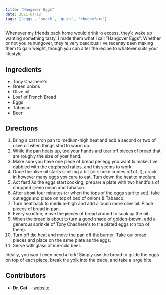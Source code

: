 ```yaml
---
title: "Hangover Eggs"
date: 2021-03-12
tags: ['eggs', 'snack', 'quick', 'cheesefare']
---
```


Whenever my friends back home would drink to excess, they'd wake up wanting something tasty. I made them what I call "Hangover Eggs". Whether
or not you're hungover, they're very delicious! I've recently been making them to gain weight, though you can alter the recipe to whatever
suits your lifestyle.

## Ingredients

- Tony Chachere's
- Green onions
- Olive oil
- Loaf of French Bread
- Eggs
- Tabasco
- Beer

## Directions

1. Bring a cast iron pan to medium-high heat and add a second or two of olive oil when things start to warm up.
2. While the pan heats up, use your hands and tear off pieces of bread that are roughly the size of your hand.
3. Make sure you have one piece of bread per egg you want to make. I've dabbled with the egg:bread ratios, and this seems to work.
4. Once the olive oil starts smelling a bit (or smoke comes off of it), crack in however many eggs you care to eat. Turn down the heat to medium.
5. Act fast! As the eggs start cooking, prepare a plate with two handfuls of chopped green onion and Tabasco.
6. After about four minutes (or when the tops of the eggs start to set), take out eggs and place on top of bed of onions & Tabasco.
7. Turn heat back to medium-high and add a touch more olive oil. Place pieces of bread in pan.
8. Every so often, move the pieces of bread around to soak up the oil.
9. When the bread is about to turn a good shade of golden-brown, add a generous sprinkle of Tony Chachere's to the plated eggs (on top of them).
10. Turn off the heat and move the pan off the burner. Take out bread pieces and place on the same plate as the eggs.
11. Serve with glass of ice-cold beer.

Ideally, you won't even need a fork! Simply use the bread to guide the eggs on top of each piece, break the yolk into the piece, and take a large
bite.

## Contributors

- **Dr. Cat** -- [website](https://github.com/castrated)
